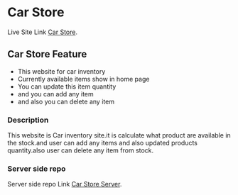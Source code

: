 # Car Store

Live Site Link [Car Store](https://car-store-34d66.web.app/).

## Car Store Feature
- This website for car inventory
- Currently available items show in home page
- You can update this item quantity
- and you can add any item
- and also you can delete any item


### Description

This website is Car inventory site.it is calculate what product are available in the stock.and user can add any items and also updated products quantity.also user can delete any item from stock.

### Server side repo
Server side repo Link [Car Store Server](https://github.com/ProgrammingHeroWC4/warehouse-management-server-side-zayanahmed925/).